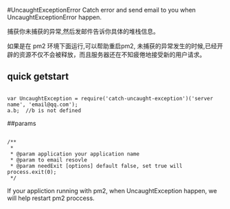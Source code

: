 #UncaughtExceptionError
Catch error and send email to you when UncaughtExceptionError happen.

捕获你未捕获的异常,然后发邮件告诉你具体的堆栈信息。

如果是在 pm2 环境下面运行,可以帮助重启pm2, 未捕获的异常发生的时候,已经开辟的资源不仅不会被释放，而且服务器还在不知疲倦地接受新的用户请求。



## quick getstart

```

var UncaughtException = require('catch-uncaught-exception')('server name', 'email@qq.com');
a.b;  //b is not defined
```

##params

```

/**
 *
 * @param application your application name
 * @param to email resovle
 * @param needExit [options] default false, set true will process.exit(0);
 */
```

If your appliction running with pm2, when UncaughtException happen, we will help restart pm2 proccess.